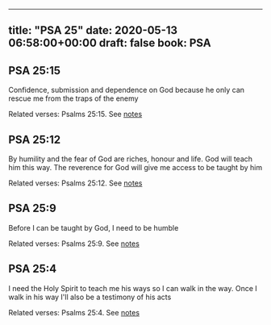 
---
title: "PSA 25"
date: 2020-05-13 06:58:00+00:00
draft: false
book: PSA
---

## PSA 25:15

Confidence, submission and dependence on God because he only can rescue me from the traps of the enemy

Related verses: Psalms 25:15. See [notes](https://my.bible.com/notes/3428399600762610195)


## PSA 25:12

By humility and the fear of God are riches, honour and life. God will teach him this way. The reverence for God will give me access to be taught by him

Related verses: Psalms 25:12. See [notes](https://my.bible.com/notes/3428368782233165991)


## PSA 25:9

Before I can be taught by God, I need to be humble

Related verses: Psalms 25:9. See [notes](https://my.bible.com/notes/3428367007379873942)


## PSA 25:4

I need the Holy Spirit to teach me his ways so I can walk in the way. Once I walk in his way I'll also be a testimony of his acts

Related verses: Psalms 25:4. See [notes](https://my.bible.com/notes/3428365937085767818)

